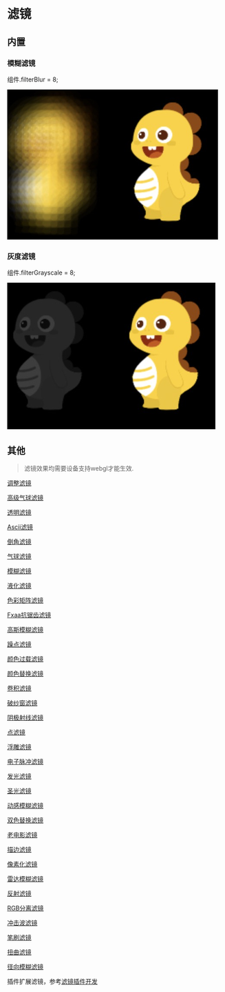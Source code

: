 # 滤镜

## 内置

### 模糊滤镜

组件.filterBlur = 8;

![image](../assets/filterbulur.png)

### 灰度滤镜

组件.filterGrayscale = 8;

![image](../assets/filterGrayscale.png)

## 其他

>滤镜效果均需要设备支持webgl才能生效.

 [调整滤镜](/handbook/filters/filterAdjustment)

 [高级气球滤镜](/handbook/filters/filterAdvancedBloom)

 [透明滤镜](/handbook/filters/filterAlpha)

 [Ascii滤镜](/handbook/filters/filterAscii)

 [倒角滤镜](/handbook/filters/filterBevel)

 [气球滤镜](/handbook/filters/filterBloom)

 [模糊滤镜](/handbook/filters/filterBlur)

 [液化滤镜](/handbook/filters/filterBulgePinch)

 [色彩矩阵滤镜](/handbook/filters/filterColorMatrix)

 [Fxaa抗锯齿滤镜](/handbook/filters/filterFxaa)

 [高斯模糊滤镜](/handbook/filters/filterKawaseBlur)

 [躁点滤镜](/handbook/filters/filterColorReplace)

 [颜色过载滤镜](/handbook/filters/filterColorOverlay)

 [颜色替换滤镜](/handbook/filters/filterColorReplace)

 [卷积滤镜](/handbook/filters/filterConvolution)

 [破纱窗滤镜](/handbook/filters/filterCrossHatch)

 [阴极射线滤镜](/handbook/filters/filterCRT)

 [点滤镜](/handbook/filters/filterDot)

 [浮雕滤镜](/handbook/filters/filterEmboss)

 [电子脉冲滤镜](/handbook/filters/filterGlitch)

 [发光滤镜](/handbook/filters/filterGlow)

 [圣光滤镜](/handbook/filters/filterGodray)

 [动感模糊滤镜](/handbook/filters/filterMotionBlur)

 [双色替换滤镜](/handbook/filters/filterMultiColorReplace)

 [老电影滤镜](/handbook/filters/filterOldFilm)

 [描边滤镜](/handbook/filters/filterOutline)

 [像素化滤镜](/handbook/filters/filterPixelate)

 [雷达模糊滤镜](/handbook/filters/filterRadialBlur)

 [反射滤镜](/handbook/filters/filterReflection)

 [RGB分离滤镜](/handbook/filters/filterRGBSplit)

 [冲击波滤镜](/handbook/filters/filterShockwave)

 [笔刷滤镜](/handbook/filters/filterTiltShift)

 [扭曲滤镜](/handbook/filters/filterTwist)

 [径向模糊滤镜](/handbook/filters/filterZoomBlur)

 

插件扩展滤镜，参考[滤镜插件开发](filter-plugs.html)


